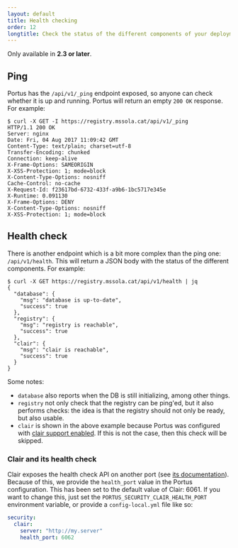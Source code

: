 ```yaml
---
layout: default
title: Health checking
order: 12
longtitle: Check the status of the different components of your deployment
---
```


<div class="alert alert-info">
  Only available in <strong>2.3 or later</strong>.
</div>

## Ping

Portus has the `/api/v1/_ping` endpoint exposed, so anyone can check whether it
is up and running. Portus will return an empty `200 OK` response. For example:

```
$ curl -X GET -I https://registry.mssola.cat/api/v1/_ping
HTTP/1.1 200 OK
Server: nginx
Date: Fri, 04 Aug 2017 11:09:42 GMT
Content-Type: text/plain; charset=utf-8
Transfer-Encoding: chunked
Connection: keep-alive
X-Frame-Options: SAMEORIGIN
X-XSS-Protection: 1; mode=block
X-Content-Type-Options: nosniff
Cache-Control: no-cache
X-Request-Id: f23617bd-6732-433f-a9b6-1bc5717e345e
X-Runtime: 0.091130
X-Frame-Options: DENY
X-Content-Type-Options: nosniff
X-XSS-Protection: 1; mode=block
```

## Health check

There is another endpoint which is a bit more complex than the ping one:
`/api/v1/health`. This will return a JSON body with the status of the different
components. For example:

```
$ curl -X GET https://registry.mssola.cat/api/v1/health | jq
{
  "database": {
    "msg": "database is up-to-date",
    "success": true
  },
  "registry": {
    "msg": "registry is reachable",
    "success": true
  },
  "clair": {
    "msg": "clair is reachable",
    "success": true
  }
}
```

Some notes:

- `database` also reports when the DB is still initializing, among other
  things.
- `registry` not only check that the registry can be ping'ed, but it also
  performs checks: the idea is that the registry should not only be ready, but
  also usable.
- `clair` is shown in the above example because Portus was configured with
  [clair support enabled](/features/6_security_scanning.html). If this is not
  the case, then this check will be skipped.

### Clair and its health check

Clair exposes the health check API on another port (see [its
documentation](https://coreos.com/quay-enterprise/docs/latest/clair.html)). Because
of this, we provide the `health_port` value in the Portus configuration. This
has been set to the default value of Clair: 6061. If you want to change this,
just set the `PORTUS_SECURITY_CLAIR_HEALTH_PORT` environment variable, or
provide a `config-local.yml` file like so:

```yaml
security:
  clair:
    server: "http://my.server"
    health_port: 6062
```
